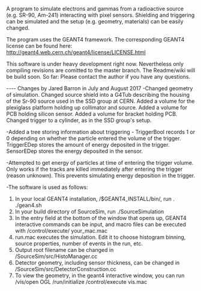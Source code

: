 A program to simulate electrons and gammas from a radioactive source (e.g. SR-90, Am-241) interacting with pixel sensors. Shielding and triggering can be simulated and the setup (e.g. geometry, materials) can be easily changed.

The program uses the GEANT4 framework. 
The corresponding GEANT4 license can be found here:
http://geant4.web.cern.ch/geant4/license/LICENSE.html

This software is under heavy development right now. Nevertheless only compiling revisions are comitted to the master branch. The Readme/wiki will be build soon. So far: Please contact the author if you have any questions.

---- Changes by Jared Barron in July and August 2017
-Changed geometry of simulation. Changed source shield into a G4Tub describing the housing of the Sr-90 source used in the SSD group at CERN. Added a volume for the plexiglass platform holding up collimator and source. Added a volume for PCB holding silicon sensor. Added a volume for bracket holding PCB. Changed trigger to a cylinder, as in the SSD group's setup. 

-Added a tree storing information about triggering - TriggerBool records 1 or 0 depending on whether the particle entered the volume of the trigger. TriggerEDep stores the amount of energy deposited in the trigger. SensorEDep stores the energy deposited in the sensor. 

-Attempted to get energy of particles at time of entering the trigger volume. Only works if the tracks are killed immediately after entering the trigger (reason unknown). This prevents simulating energy deposition in the trigger. 

-The software is used as follows: 
1. In your local GEANT4 installation, /$GEANT4_INSTALL/bin/, run . ./gean4.sh
2. In your build directory of SourceSim, run ./SourceSimulation
3. In the entry field at the bottom of the window that opens up, GEANT4 interactive commands can be input, and macro files can be executed with /control/execute/ your_mac.mac
4. run.mac executes the simulation. Edit it to choose histogram binning, source properties, number of events in the run, etc. 
5. Output root filename can be changed in /SourceSim/src/HistoManager.cc 
6. Detector geometry, including sensor thickness, can be changed in /SourceSim/src/DetectorConstruction.cc
7. To view the geometry, in the geant4 interactive window, you can run
	/vis/open OGL
	/run/initialize
	/control/execute vis.mac

